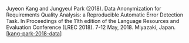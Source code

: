 Juyeon Kang and Jungyeul Park (2018). Data Anonymization for Requirements Quality Analysis: a Reproducible Automatic Error Detection Task.  In Proceedings of the 11th edition of the Language Resources and Evaluation Conference (LREC 2018). 7-12 May, 2018. Miyazaki, Japan. [[kang-park-2018-data](https://aclanthology.org/L18-1702/)]

